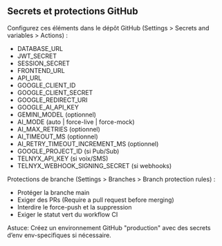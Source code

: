 ## Secrets et protections GitHub

Configurez ces éléments dans le dépôt GitHub (Settings > Secrets and variables > Actions) :

- DATABASE_URL
- JWT_SECRET
- SESSION_SECRET
- FRONTEND_URL
- API_URL
- GOOGLE_CLIENT_ID
- GOOGLE_CLIENT_SECRET
- GOOGLE_REDIRECT_URI
- GOOGLE_AI_API_KEY
- GEMINI_MODEL (optionnel)
- AI_MODE (auto | force-live | force-mock)
- AI_MAX_RETRIES (optionnel)
- AI_TIMEOUT_MS (optionnel)
- AI_RETRY_TIMEOUT_INCREMENT_MS (optionnel)
- GOOGLE_PROJECT_ID (si Pub/Sub)
- TELNYX_API_KEY (si voix/SMS)
- TELNYX_WEBHOOK_SIGNING_SECRET (si webhooks)

Protections de branche (Settings > Branches > Branch protection rules) :

- Protéger la branche main
- Exiger des PRs (Require a pull request before merging)
- Interdire le force-push et la suppression
- Exiger le statut vert du workflow CI

Astuce: Créez un environnement GitHub "production" avec des secrets d’env env-specifiques si nécessaire.
